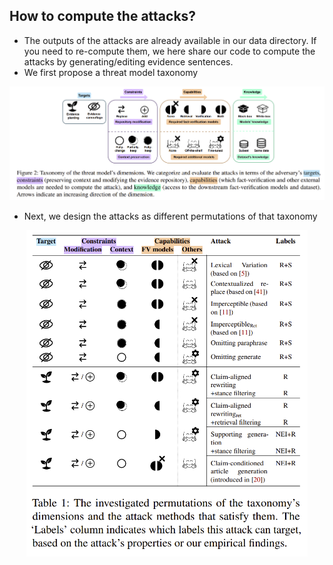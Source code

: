 ## How to compute the attacks?
- The outputs of the attacks are already available in our data directory. If you need to re-compute them, we here share our code to compute the attacks by generating/editing evidence sentences. 
- We first propose a threat model taxonomy 

<p align="center">
<img src="https://github.com/S-Abdelnabi/Fact-Saboteurs/blob/main/threat_model.PNG" width="850">
</p>

- Next, we design the attacks as different permutations of that taxonomy 

<p align="center">
<img src="https://github.com/S-Abdelnabi/Fact-Saboteurs/blob/main/attacks.PNG" width="450">
</p>
